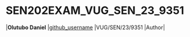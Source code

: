 # SEN202EXAM_VUG_SEN_23_9351
|**Olutubo Daniel**	|[github_username](https://github.com/OlutuboDaniel/) |VUG/SEN/23/9351 |Author|
